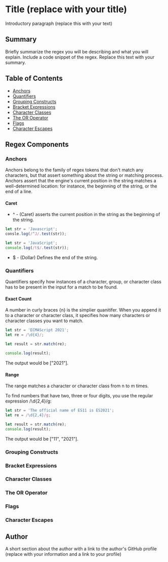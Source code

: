 # Title (replace with your title)

Introductory paragraph (replace this with your text)

## Summary

Briefly summarize the regex you will be describing and what you will explain. Include a code snippet of the regex. Replace this text with your summary.

## Table of Contents

- [Anchors](#anchors)
- [Quantifiers](#quantifiers)
- [Grouping Constructs](#grouping-constructs)
- [Bracket Expressions](#bracket-expressions)
- [Character Classes](#character-classes)
- [The OR Operator](#the-or-operator)
- [Flags](#flags)
- [Character Escapes](#character-escapes)

## Regex Components

### Anchors

Anchors belong to the family of regex tokens that don't match any characters, but that assert something about the string or matching process. Anchors assert that the engine's current position in the string matches a well-determined location: for instance, the beginning of the string, or the end of a line.

#### Caret

- ^ - (Caret) asserts the current position in the string as the beginning of the string.

```js
let str = 'Javascript';
consle.log(/^J/.test(str));
```
```js
let str = 'JavaScript';
console.log(/t$/.test(str));
```

- $ - (Dollar) Defines the end of the string.

### Quantifiers

Quantifiers specify how instances of a character, group, or character class has to be present in the input for a match to be found.

#### Exact Count

A number in curly braces {n} is the simplier quanitifer. When you append it to a character or character class, it specifies how many characters or character classes you want to match. 

```js
let str = 'ECMAScript 2021';
let re = /\d{4}/;

let result = str.match(re);

console.log(result);
```
The output would be ["2021"].

#### Range

The range matches a character or character class from n to m times. 

To find numbers that have two, three or four digits, you use the regular expression /\d{2,4}/g:

```js
let str = 'The official name of ES11 is ES2021';
let re = /\d{2,4}/g;

let result = str.match(re);
console.log(result);
```
The output would be ["11", "2021"].

### Grouping Constructs



### Bracket Expressions

### Character Classes

### The OR Operator

### Flags

### Character Escapes

## Author

A short section about the author with a link to the author's GitHub profile (replace with your information and a link to your profile)
